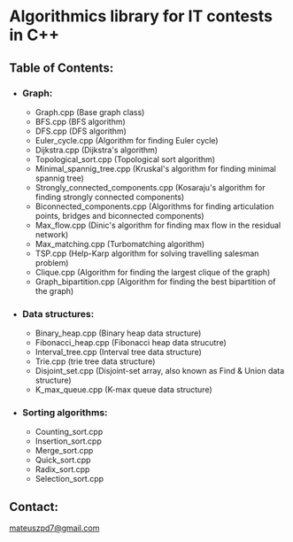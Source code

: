 # Algorithmics library for IT contests in C++

## Table of Contents:
+ ### Graph:
  - Graph.cpp (Base graph class)
  - BFS.cpp (BFS algorithm)
  - DFS.cpp (DFS algorithm)
  - Euler_cycle.cpp (Algorithm for finding Euler cycle)
  - Dijkstra.cpp (Dijkstra's algorithm)
  - Topological_sort.cpp (Topological sort algorithm)
  - Minimal_spannig_tree.cpp (Kruskal's algorithm for finding minimal spannig tree)
  - Strongly_connected_components.cpp (Kosaraju's algorithm for finding strongly connected components)
  - Biconnected_components.cpp (Algorithms for finding articulation points, bridges and biconnected components)
  - Max_flow.cpp (Dinic's algorithm for finding max flow in the residual network)
  - Max_matching.cpp (Turbomatching algorithm)
  - TSP.cpp (Help-Karp algorithm for solving travelling salesman problem)
  - Clique.cpp (Algorithm for finding the largest clique of the graph)
  - Graph_bipartition.cpp (Algorithm for finding the best bipartition of the graph)
+ ### Data structures:
  - Binary_heap.cpp (Binary heap data structure)
  - Fibonacci_heap.cpp (Fibonacci heap data strucutre)
  - Interval_tree.cpp (Interval tree data structure)
  - Trie.cpp (trie tree data structure)
  - Disjoint_set.cpp (Disjoint-set array, also known as Find & Union data structure)
  - K_max_queue.cpp (K-max queue data structure)
+ ### Sorting algorithms:
  - Counting_sort.cpp 
  - Insertion_sort.cpp 
  - Merge_sort.cpp     
  - Quick_sort.cpp     
  - Radix_sort.cpp     
  - Selection_sort.cpp 

## Contact:
mateuszpd7@gmail.com
